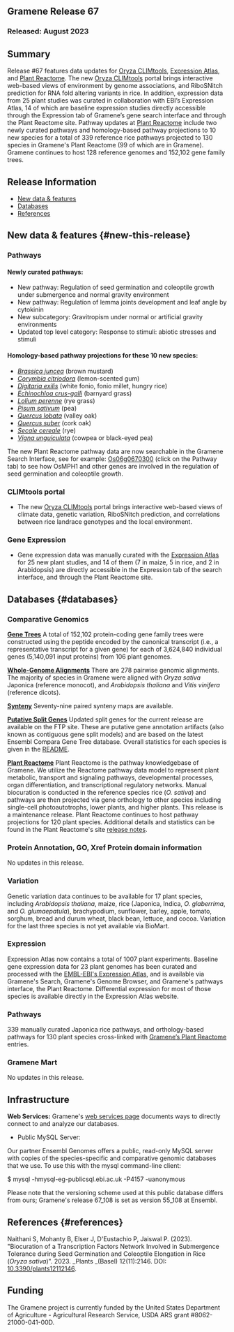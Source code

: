 ## Gramene Release 67
### Released: August 2023
## Summary

Release #67 features data updates for [Oryza CLIMtools](https://www.gramene.org/CLIMtools/oryza_v1.0/), [Expression
Atlas](https://www.ebi.ac.uk/gxa/plant/experiments), and [Plant Reactome](https://plantreactome.gramene.org). The new
[Oryza CLIMtools](https://www.gramene.org/CLIMtools/oryza_v1.0/) portal brings interactive web-based views of
environment by genome associations, and RiboSNitch prediction for RNA fold altering variants in rice. In addition,
expression data from 25 plant studies was curated in collaboration with EBI’s Expression Atlas, 14 of which are baseline
expression studies directly accessible through the Expression tab of Gramene’s gene search interface and through the Plant Reactome site. Pathway updates
at [Plant Reactome](https://plantreactome.gramene.org) include two newly curated pathways and homology-based pathway
projections to 10 new species for a total of 339 reference rice pathways projected to 130 species in Gramene's Plant Reactome (99 of which are in Gramene). Gramene continues to host 128 reference genomes and 152,102 gene family trees.

## Release Information
- [New data & features](#new-this-release)
- [Databases](#databases)
- [References](#references)

## New data & features {#new-this-release}
### Pathways
#### Newly curated pathways:
- New pathway: Regulation of seed germination and coleoptile growth under submergence and normal gravity environment
- New pathway: Regulation of lemma joints development and leaf angle by cytokinin
- New subcategory: Gravitropism under normal or artificial gravity environments
- Updated top level category: Response to stimuli: abiotic stresses and stimuli
  
#### Homology-based pathway projections for these 10 new species:

- [_Brassica juncea_](https://ensembl.gramene.org/Brassica_juncea) (brown mustard)
- [_Corymbia citriodora_](https://ensembl.gramene.org/Corymbia_citriodora) (lemon-scented gum)
- [_Digitaria exilis_](https://ensembl.gramene.org/Digitaria_exilis) (white fonio, fonio millet, hungry rice)
- [_Echinochloa crus-galli_](https://ensembl.gramene.org/Echinochloa_crusgalli) (barnyard grass)
- [_Lolium perenne_](https://ensembl.gramene.org/Lolium_perenne) (rye grass)
- [_Pisum sativum_](https://ensembl.gramene.org/Pisum_sativum) (pea)
- [_Quercus lobata_](https://ensembl.gramene.org/Quercus_lobata) (valley oak)
- [_Quercus suber_](https://ensembl.gramene.org/Quercus_suber) (cork oak)
- [_Secale cereale_](https://ensembl.gramene.org/Secale_cereale) (rye)
- [_Vigna unguiculata_](https://ensembl.gramene.org/Vigna_unguiculata) (cowpea or black-eyed pea)

The new Plant Reactome pathway data are now searchable in the Gramene Search Interface, see for example: [Os06g0670300](https://www.gramene.org/?idList=Os06g0670300) (click on the Pathway tab) to see how OsMPH1 and other genes are involved in the regulation of seed germination and coleoptile growth.

### CLIMtools portal

- The new [Oryza CLIMtools](https://www.gramene.org/CLIMtools/oryza_v1.0/) portal brings interactive web-based views of
climate data, genetic variation, RiboSNitch prediction, and correlations between rice landrace genotypes and the local environment.
  
### Gene Expression

- Gene expression data was manually curated with the [Expression Atlas](https://www.ebi.ac.uk/gxa/plant/experiments) for 25 new plant studies, and 14 of them (7 in maize, 5 in rice, and 2 in Arabidopsis) are directly accessible in the Expression tab of the search interface, and through the Plant Reactome site.

## Databases {#databases}
### Comparative Genomics

[**Gene Trees**](https://ensembl.gramene.org/info/genome/compara/prot_tree_stats.html)
A total of 152,102 protein-coding gene family trees were constructed using the peptide encoded by
the canonical transcript (i.e., a representative transcript for a given gene) for each
of 3,624,840 individual genes (5,140,091 input proteins) from 106 plant genomes.

[**Whole-Genome Alignments**](https://ensembl.gramene.org/info/genome/compara/compara_analyses.html)
There are 278 pairwise genomic alignments. The majority of species in Gramene were aligned with _Oryza sativa_ Japonica (reference monocot), and _Arabidopsis thaliana_ and _Vitis vinifera_ (reference dicots).

[**Synteny**](https://ensembl.gramene.org/info/genome/compara/compara_analyses.html)
Seventy-nine paired synteny maps are available. 

[**Putative Split Genes**](http://ftp.gramene.org/CURRENT_RELEASE/splitgenes/)
Updated split genes for the current release are available on the FTP site.  These are putative gene annotation artifacts (also known as contiguous gene split models) and are based on the latest Ensembl Compara Gene Tree database. Overall statistics for each species is given in the [README](https://ftp.gramene.org/CURRENT_RELEASE/split_genes/1_ReadMe_SplitGenesBySpecies.txt).

[**Plant Reactome**](https://plantreactome.gramene.org)
Plant Reactome is the pathway knowledgebase of Gramene. We utilize the Reactome pathway data model to represent plant metabolic, transport and signaling pathways, developmental processes, organ differentiation, and transcriptional regulatory networks. Manual biocuration is conducted in the reference species rice (_O. sativa_) and pathways are then projected via gene orthology to other species including single-cell photoautotrophs, lower plants, and higher plants. This release is a maintenance release. Plant Reactome continues to host pathway projections for 120 plant species. Additional details and statistics can be found in the Plant Reactome's site [release notes](https://plantreactome.gramene.org/index.php?option=com_content&view=article&id=111&Itemid=360&lang=en).

### Protein Annotation, GO, Xref Protein domain information 

No updates in this release.

### Variation

Genetic variation data continues to be available for 17 plant species, including _Arabidopsis thaliana_, maize,  rice (Japonica, Indica, _O. glaberrima_, and _O. glumaepatula_), brachypodium, sunflower, barley, apple, tomato, sorghum, bread and durum wheat, black bean, lettuce, and cocoa. Variation for the last three species is not yet available via BioMart.

### Expression

Expression Atlas now contains a total of 1007 plant experiments. Baseline gene expression data for 23 plant genomes has been curated and processed with the [EMBL-EBI's Expression Atlas](https://www.ebi.ac.uk/gxa/plant/experiments), and is available via Gramene's Search, Gramene's Genome Browser, and Gramene's pathways interface, the Plant Reactome. Differential expression for most of those species is available directly in the Expression Atlas website. 

### Pathways

339 manually curated Japonica rice pathways, and orthology-based pathways for 130 plant species cross-linked with [Gramene’s Plant Reactome](https://plantreactome.gramene.org/) entries.


### Gramene Mart

No updates in this release.


## Infrastructure

**Web Services:** Gramene's [web services page](https://gramene.org/web-services) documents ways to directly connect to and analyze our databases.

- Public MySQL Server: 

Our partner Ensembl Genomes offers a public, read-only MySQL server with copies of the species-specific and comparative genomic databases that we use. To use this with the mysql command-line client:

  $ mysql -hmysql-eg-publicsql.ebi.ac.uk -P4157 -uanonymous

Please note that the versioning scheme used at this public database differs from ours; Gramene's release 67_108 is set as version 55_108 at Ensembl.


## References {#references}

Naithani S, Mohanty B, Elser J, D'Eustachio P, Jaiswal P. (2023). "Biocuration of a Transcription Factors Network Involved in Submergence Tolerance during Seed Germination and Coleoptile Elongation in Rice (_Oryza sativa_)".  2023. _Plants _(Basel) 12(11):2146. DOI: [10.3390/plants12112146](https://doi.org/10.3390/plants12112146). 


## Funding

The Gramene project is currently funded by the United States Department of Agriculture - Agricultural Research Service, USDA ARS grant #8062-21000-041-00D. 

